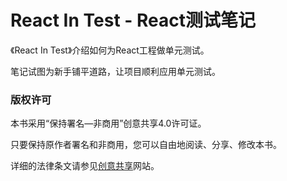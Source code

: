 # React In Test - React测试笔记

《React In Test》介绍如何为React工程做单元测试。

笔记试图为新手铺平道路，让项目顺利应用单元测试。

### 版权许可

本书采用“保持署名—非商用”创意共享4.0许可证。

只要保持原作者署名和非商用，您可以自由地阅读、分享、修改本书。

详细的法律条文请参见[创意共享](http://creativecommons.org/licenses/by-nc/4.0/)网站。

